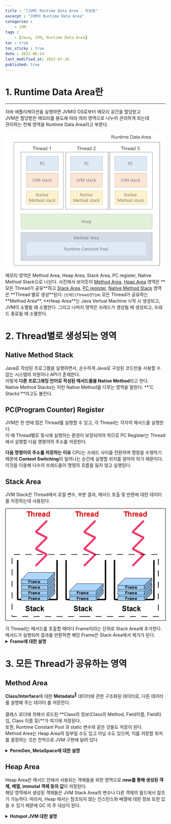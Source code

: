 ```yaml
---
title : "[JVM] Runtime Data Area - 작성중"
excerpt : "JVM의 Runtime Data Area"
categories : 
    - JVM
tags :
    - [Java, JVM, Runtime Data Area]
toc : true
toc_sticky : true
date : 2022-06-14
last_modified_at: 2022-07-26
published: true
---
```


# 1. Runtime Data Area란 
---
자바 애플리케이션을 실행하면 JVM이 OS로부터 메모리 공간을 할당받고  
JVM은 할당받은 메모리를 용도에 따라 여러 영역으로 나누어 관리하게 되는데  
관리하는 전체 영역을 <span class="h-text-p">Runtime Data Area</span>라고 부른다.  
<p align="center"><img src="/assets/images/JVM/memory/MEMORY-1.png"></p>
메모리 영역은 <span class="h-text-p">Method Area</span>,
<span class="h-text-p">Heap Area</span>,
<span class="h-text-p">Stack Area</span>, 
<span class="h-text-p">PC register</span>,
<span class="h-text-p">Native Method Stack</span>으로 나뉜다.   
사진에서 보이듯이 <u>Method Area</u>, <u>Heap Area</u> 영역은 **모든 Thread가 공유**하고  
<u>Stack Area</u>, <u>PC register</u>, <u>Native Method Stack</u> 영역은 **Thread 별로 생성**된다.  
<span style="font-size:11px">[쓰레드(Thread)란?](#)</span>  
모든 Thread가 공유하는 **Method Area**, **Heap Area**는 Java Vertual Machine 시작 시 생성되고, JVM이 소멸될 떄 소멸한다.  
그리고 나머지 영역은 쓰레드가 생성될 때 생성되고, 쓰레드 종료될 때 소멸한다.  
  

<div class='next-line'></div>  
  
# 2. Thread별로 생성되는 영역  
## Native Method Stack
Java로 작성된 프로그램을 실행하면서, 순수하게 Java로 구성된 코드만을 사용할 수 없는 시스템의 자원이나 API가 존재한다.  
이렇게 **다른 프로그래밍 언어로 작성된 메서드들을 Native Method**라고 한다.  
Native Method Stacks는 이런 Native Method를 다루는 영역을 말한다. **'C Stacks'**라고도 불린다.  
  
## PC(Program Counter) Register  
JVM은 한 번에 많은 Thread를 실행할 수 있고, 각 Thread는 각자의 메서드를 실행한다.  
이 때 Thread별로 동시에 실행하는 환경이 보장되어야 하므로 <span class="h-text-y">PC Register는 Thread에서 실행할 다음 명령어의 주소를 저장한다.</span>  
  
**다음 명령어의 주소를 저장하는 이유** CPU는 쓰레드 사이를 전환하며 명령을 수행하기 때문에 **Context Switching**이 일어나는 순간에 실행할 위치를 알아야 하기 때문이다. 이것을 이용해 다수의 쓰레드들이 명령의 흐름을 잃지 않고 실행된다.  

## Stack Area  
JVM Stack은 Thread에서 
<span class="h-text-p">로컬 변수</span>, 
<span class="h-text-p">부분 결과</span>, 
<span class="h-text-p">메서드 호출 및 반환</span>에 대한 데이터를 저장하는데 사용된다.  
<p style="border: solid black 1px" align="center"><img src="/assets/images/JVM/runtime-data/JVM-STACK.jpg"></p>  
각 Thread는 메서드를 호출할 때마다 <span class="h-text-y">Frame</span>이라는 단위로 Stack Area에 추가한다. 메서드가 실행되어 결과를 반환하면 해당 Frame은 Stack Area에서 
제거가 된다.  
  
<details>
<summary style="font-weight: bold">Frame에 대한 설명</summary>
<div markdown="1">       

### Frame
프레임은 데이터 및 부분 결과를 저장, 동적 연결, 메서드 결과값 반환, 예외 전달을 수행한다.  
프레임은 메서드 호출이 완료되면 결과가 정상이든 갑자스러운 종료(예외 발생)이든 상관없이 없어진다.  
  
<p style="border: solid black 1px" align="center"><img src="/assets/images/JVM/runtime-data/frame.png"></p>  
  
Frame은 <span class="h-text-p">Local vaiable array</span>, <span class="h-text-p">Operand Stack</span>, <span class="h-text-p">Constant Pool Reference</span> 이렇게 세부분으로 나뉜다.  
Local Variable : 메서드 안의 지역 변수들이 있는 공간    
Operand Stack : 메서드 내 연산을 위해서, 바이트 코드 명령문들이 들어있는 공간  
Constant Pool Reference : Constant Pool 참조를 위한 공간  

</div>
</details>  

  
<div class='next-line'></div>  
<div class='next-line'></div>  
  

# 3. 모든 Thread가 공유하는 영역
## Method Area  
**Class/Interface**에 대한 
<span class="tooltip h-text-y">
    **Metadata<sup>💬</sup>**
    <span class="tooltip-text">
        데이터에 관한 구조화된 데이터로, 다른 데이터를 설명해 주는 데이터
    </span>
</span>를 저장한다.<br><br>
클래스 로더에 의해서 로드된 **Class의 정보(Class의 Method, Field이름, Field타입, Class 이름 등)**가 여기에 저장된다.  
또한, Runtime Constant Pool 과 static 변수와 같은 것들도 저장이 된다.  
Method Area는 Heap Area의 일부일 수도 있고 아닐 수도 있으며, 이를 저장할 위치를 결정하는 것은 전적으로 JVM 구현에 달려 있다.  
  
<details>
<summary style="font-weight: bold">PermGen, MetaSpace에 대한 설명</summary>
<div markdown="1">       

### PermGen, MetaSpace
<p style="border: solid black 1px" align="center"><img src="/assets/images/JVM/runtime-data/permgen_java7.png"></p>  
<p style="border: solid black 1px" align="center"><img src="/assets/images/JVM/runtime-data/permgen_java8.png"></p>  
Java8 버전 이전에서는 Method Area는 <span class="h-text-p">PermGen(Permanent Generation Space)</span>에 할당되었다.  
Java8 버전 이후에는 PermGen이 완전히 제거되고 Method Area는 <span class="h-text-p">MetaSpace</span>에 할당된다.  
  
PermGen은 OS, JVM 버전마다 각기 다른 default 값을 가지고 있었고, 대부분 작게 할당되어 있었다.  
그래서 클래스 로딩을 많이 하게 되면 PermGen이 부족해 에러가 발생했다.  
MetaSpace는 Class의 Metadata를 Native 메모리에 저장하고 부족할 경우 자동으로 늘려준다.  

</div>
</details>  
  
## Heap Area
Heap Area은 메서드 안에서 사용되는 객체들을 위한 영역으로 **new를 통해 생성된 객체, 배열, immutal 객체 등의 값**이 저장된다.  
해당 영역에서 생성된 객체들은 JVM Stack Area의 변수나 다른 객체의 필드에서 참조가 가능하다. 
따라서, Heap 에서는 참조되지 않는 인스턴스와 배열에 대한 정보 또한 있을 수 있기 때문에 GC 의 주 대상이 된다.  
  
<details>
<summary style="font-weight: bold">Hotspot JVM 대한 설명</summary>
<div markdown="1">       

### Hotspot JVM
Hotspot JVM은 미국의 Longview Technologies LLC라는 회사에서 1999년에 처음 발표된 JVM이다.  
이후 이 회사는 같은 해 SUN에 의해 인수되어 1.3버전부터 SUN의 기본적인 JVM이 되었다.  
Hotspot JVM은 현재 가장 일반적인 JVM 중의 하나로 Windows, Linux, Solaris는 물론 Mac OS와 기타 UJnix OS에도 탑재가 가능하다.  
HP Unix에서도 Hotspot JVM을 제공하고 있고, 심지어 Oracle을 설치할 때 기본적으로 설치되어 구동되는 JVM 조차 Hotspot JVM이다.  
따라서 Sun, Oracle, HP, Windows, Linux, MacOS에서 제공하는 JVM은 Hotspot JVM으로 명명하고 IBM에서 제공하는 JVM은 IBM JVM이라 부르기도 한다.  

### Hotspot JVM의 Heap 구조
Hotspot JVM의 Heap은 크게 Young Generation과 Old Generation으로 나누어져 있다.  
  
#### Young Generation
Young Generation은 다시 Survivor 영역과 Eden 영역으로 나뉜다.  
Eden영역은 Object가 Heap에 최초로 할당되는 장소이며, Eden영역이 꽉 차게 되면 Object의 참조 여부를 따져 참조가 되어있는 Object라면 Survivor 영역으로 넘기고  
참조가 되어있지 않은 Garbage Object라면 그냥 남겨 놓는다.  
참조되어있는 모든 Object가 Survivor영역으로 넘어가면 Eden영역을 모두 청소한다.  
  

<p style="border: solid black 1px" align="center"><img src="/assets/images/JVM/runtime-data/permgen_java7.png"></p>  
<p style="border: solid black 1px" align="center"><img src="/assets/images/JVM/runtime-data/permgen_java8.png"></p>  
Java8 버전 이전에서는 Method Area는 <span class="h-text-p">PermGen(Permanent Generation Space)</span>에 할당되었다.  
Java8 버전 이후에는 PermGen이 완전히 제거되고 Method Area는 <span class="h-text-p">MetaSpace</span>에 할당된다.  
  
PermGen은 OS, JVM 버전마다 각기 다른 default 값을 가지고 있었고, 대부분 작게 할당되어 있었다.  
그래서 클래스 로딩을 많이 하게 되면 PermGen이 부족해 에러가 발생했다.  
MetaSpace는 Class의 Metadata를 Native 메모리에 저장하고 부족할 경우 자동으로 늘려준다.  

</div>
</details>  



